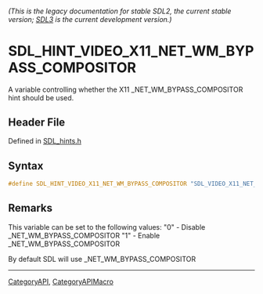 ###### (This is the legacy documentation for stable SDL2, the current stable version; [SDL3](https://wiki.libsdl.org/SDL3/) is the current development version.)
# SDL_HINT_VIDEO_X11_NET_WM_BYPASS_COMPOSITOR

A variable controlling whether the X11 _NET_WM_BYPASS_COMPOSITOR hint should be used.

## Header File

Defined in [SDL_hints.h](https://github.com/libsdl-org/SDL/blob/SDL2/include/SDL_hints.h)

## Syntax

```c
#define SDL_HINT_VIDEO_X11_NET_WM_BYPASS_COMPOSITOR "SDL_VIDEO_X11_NET_WM_BYPASS_COMPOSITOR"
```

## Remarks

This variable can be set to the following values: "0" - Disable
_NET_WM_BYPASS_COMPOSITOR "1" - Enable _NET_WM_BYPASS_COMPOSITOR

By default SDL will use _NET_WM_BYPASS_COMPOSITOR

----
[CategoryAPI](CategoryAPI), [CategoryAPIMacro](CategoryAPIMacro)

